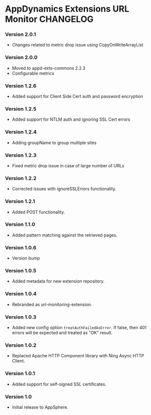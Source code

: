 # AppDynamics Extensions URL Monitor CHANGELOG

### Version 2.0.1
- Changes related to metric drop issue using CopyOnWriteArrayList

### Version 2.0.0
- Moved to appd-exts-commons 2.2.3
- Configurable metrics
### Version 1.2.6
 - Added support for Client Side Cert auth and password encryption

### Version 1.2.5
 - Added support for NTLM auth and ignoring SSL Cert errors

### Version 1.2.4
 - Adding groupName to group multiple sites

### Version 1.2.3
 - Fixed metric drop issue in case of large number of URLs

### Version 1.2.2
 - Corrected issues with ignoreSSLErrors functionality.

### Version 1.2.1
 - Added POST functionality.

### Version 1.1.0
 - Added pattern matching against the retrieved pages.

### Version 1.0.6
 - Version bump

### Version 1.0.5
 - Added metadata for new extension repository.

### Version 1.0.4
 - Rebranded as url-monitoring-extension.

### Version 1.0.3
 - Added new config option `treatAuthFailedAsError`. If false, then 401 errors will be expected and treated as
   "OK" result. 
 
### Version 1.0.2
 - Replaced Apache HTTP Component library with Ning Async HTTP Client.
 
### Version 1.0.1
 - Added support for self-signed SSL certificates.

### Version 1.0
 - Initial release to AppSphere.